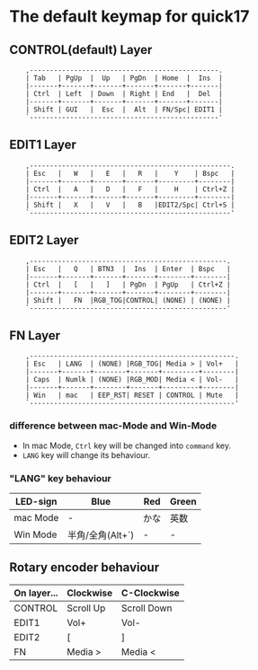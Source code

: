 # The default keymap for quick17

## CONTROL(default) Layer
```
    ,-----------------------------------------------.
    | Tab   | PgUp  |  Up   | PgDn  | Home  |  Ins  |
    |-------+-------+-------+-------+-------+-------|
    | Ctrl  | Left  | Down  | Right | End   |  Del  |
    |-------+-------+-------+-------+-------+-------|
    | Shift | GUI   |  Esc  |  Alt  | FN/Spc| EDIT1 |
    `-----------------------------------------------'
```

## EDIT1 Layer
```
    ,--------------------------------------------------.
    | Esc   |   W   |   E   |   R   |    Y    | Bspc   |
    |-------+-------+-------+-------+---------+--------|
    | Ctrl  |   A   |   D   |   F   |    H    | Ctrl+Z |
    |-------+-------+-------+-------+---------+--------|
    | Shift |   X   |   V   |   B   |EDIT2/Spc| Ctrl+S |
    `--------------------------------------------------'
```

## EDIT2 Layer
```
    ,-------------------------------------------------.
    | Esc   |   Q   | BTN3  |  Ins  | Enter  | Bspc   |
    |-------+-------+-------+-------+--------+--------|
    | Ctrl  |   [   |   ]   | PgDn  | PgUp   | Ctrl+Z |
    |-------+-------+-------+-------+--------+--------|
    | Shift |   FN  |RGB_TOG|CONTROL| (NONE) | (NONE) |
    `-------------------------------------------------'
```

## FN Layer
```
    ,---------------------------------------------------.
    | Esc   | LANG  | (NONE) |RGB_TOG| Media > | Vol+   |
    |-------+-------+--------+-------+---------+--------|
    | Caps  | Numlk | (NONE) |RGB_MOD| Media < | Vol-   |
    |-------+-------+--------+-------+---------+--------|
    | Win   | mac   | EEP_RST| RESET | CONTROL | Mute   |
    `---------------------------------------------------'
```
### difference between mac-Mode and Win-Mode
- In mac Mode, `Ctrl` key will be changed into `command` key.
- `LANG` key will change its behaviour.

### "LANG" key behaviour

|LED-sign|Blue|Red|Green|
|---|---|---|---|
|mac Mode|-|かな|英数|
|Win Mode|半角/全角(Alt+`)|-|-|

## Rotary encoder behaviour

|On layer...|Clockwise|C-Clockwise|
|---|---|---|
|CONTROL|Scroll Up|Scroll Down|
|EDIT1|Vol+|Vol-|
|EDIT2|[|]|
|FN|Media >|Media <|
